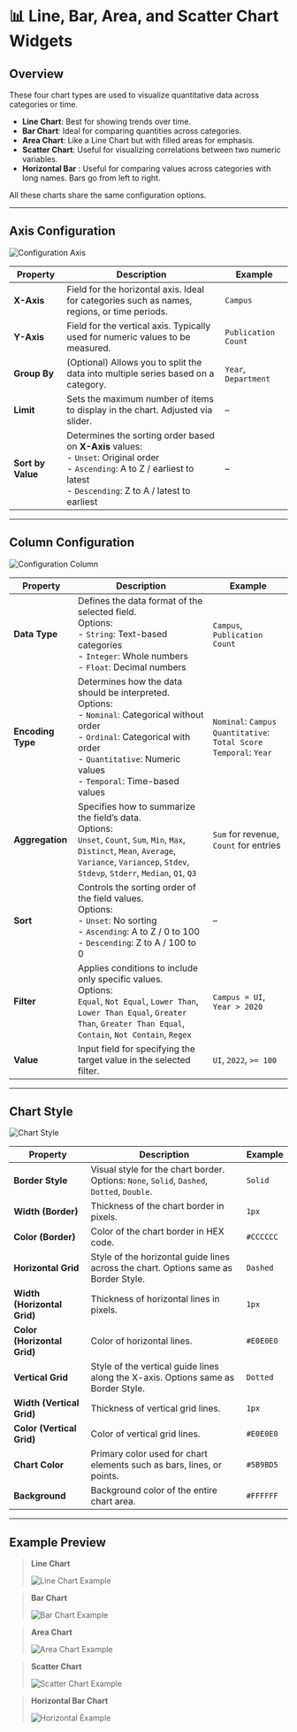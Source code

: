 # 📊 Line, Bar, Area, and Scatter Chart Widgets

## Overview

These four chart types are used to visualize quantitative data across categories or time.  
- **Line Chart**: Best for showing trends over time.  
- **Bar Chart**: Ideal for comparing quantities across categories.  
- **Area Chart**: Like a Line Chart but with filled areas for emphasis.  
- **Scatter Chart**: Useful for visualizing correlations between two numeric variables.
- **Horizontal Bar** : Useful for comparing values across categories with long names. Bars go from left to right.

All these charts share the same configuration options.

---

## Axis Configuration

![Configuration Axis](/vdata/documentation/xplorer/common-chart/axis-config.webp)

| Property       | Description                                                                                     | Example                     |
|----------------|-------------------------------------------------------------------------------------------------|-----------------------------|
| **X-Axis**     | Field for the horizontal axis. Ideal for categories such as names, regions, or time periods.    | `Campus`                    |
| **Y-Axis**     | Field for the vertical axis. Typically used for numeric values to be measured.                 | `Publication Count`         |
| **Group By**   | (Optional) Allows you to split the data into multiple series based on a category.              | `Year`, `Department`        |
| **Limit**      | Sets the maximum number of items to display in the chart. Adjusted via slider.                 | –                           |
| **Sort by Value** | Determines the sorting order based on **X-Axis** values: <br> - `Unset`: Original order <br> - `Ascending`: A to Z / earliest to latest <br> - `Descending`: Z to A / latest to earliest | –         


---

## Column Configuration

![Configuration Column](/vdata/documentation/xplorer/common-chart/column-config.webp)

| Property         | Description                                                                                                                                                                                                                               | Example                        |
|------------------|-------------------------------------------------------------------------------------------------------------------------------------------------------------------------------------------------------------------------------------------|--------------------------------|
| **Data Type**     | Defines the data format of the selected field.<br>Options:<br>- `String`: Text-based categories<br>- `Integer`: Whole numbers<br>- `Float`: Decimal numbers                                                                             | `Campus`, `Publication Count` |
| **Encoding Type** | Determines how the data should be interpreted.<br>Options:<br>- `Nominal`: Categorical without order<br>- `Ordinal`: Categorical with order<br>- `Quantitative`: Numeric values<br>- `Temporal`: Time-based values                      | `Nominal`: `Campus`<br>`Quantitative`: `Total Score`<br>`Temporal`: `Year` |
| **Aggregation**   | Specifies how to summarize the field’s data.<br>Options:<br>`Unset`, `Count`, `Sum`, `Min`, `Max`, `Distinct`, `Mean`, `Average`, `Variance`, `Variancep`, `Stdev`, `Stdevp`, `Stderr`, `Median`, `Q1`, `Q3`                             | `Sum` for revenue, `Count` for entries |
| **Sort**          | Controls the sorting order of the field values.<br>Options:<br>- `Unset`: No sorting<br>- `Ascending`: A to Z / 0 to 100<br>- `Descending`: Z to A / 100 to 0                                                                            | –                              |
| **Filter**        | Applies conditions to include only specific values.<br>Options:<br>`Equal`, `Not Equal`, `Lower Than`, `Lower Than Equal`, `Greater Than`, `Greater Than Equal`, `Contain`, `Not Contain`, `Regex`                                      | `Campus = UI`, `Year > 2020`  |
| **Value**         | Input field for specifying the target value in the selected filter.                                                                                                                               | `UI`, `2022`, `>= 100`         |

---
## Chart Style

![Chart Style](/vdata/documentation/xplorer/common-chart/chart-style.webp)

| Property                  | Description                                                                                  | Example            |
|---------------------------|----------------------------------------------------------------------------------------------|--------------------|
| **Border Style**          | Visual style for the chart border. Options: `None`, `Solid`, `Dashed`, `Dotted`, `Double`.  | `Solid`            |
| **Width (Border)**        | Thickness of the chart border in pixels.                                                    | `1px`              |
| **Color (Border)**        | Color of the chart border in HEX code.                                                      | `#CCCCCC`          |
| **Horizontal Grid**       | Style of the horizontal guide lines across the chart. Options same as Border Style.         | `Dashed`           |
| **Width (Horizontal Grid)** | Thickness of horizontal lines in pixels.                                                   | `1px`              |
| **Color (Horizontal Grid)** | Color of horizontal lines.                                                                 | `#E0E0E0`          |
| **Vertical Grid**         | Style of the vertical guide lines along the X-axis. Options same as Border Style.           | `Dotted`           |
| **Width (Vertical Grid)** | Thickness of vertical grid lines.                                                           | `1px`              |
| **Color (Vertical Grid)** | Color of vertical grid lines.                                                               | `#E0E0E0`          |
| **Chart Color**           | Primary color used for chart elements such as bars, lines, or points.                       | `#5B9BD5`          |
| **Background**            | Background color of the entire chart area.                                                  | `#FFFFFF`          |

---


## Example Preview

> **Line Chart**
>
> ![Line Chart Example](/vdata/documentation/xplorer/common-chart/line-chart.webp)

> **Bar Chart**
>
> ![Bar Chart Example](/vdata/documentation/xplorer/common-chart/bar-chart.webp)

> **Area Chart**
>
> ![Area Chart Example](/vdata/documentation/xplorer/common-chart/area-chart.webp)

> **Scatter Chart**
>
> ![Scatter Chart Example](/vdata/documentation/xplorer/common-chart/scatter-chart.webp)

> **Horizontal Bar Chart**
>
> ![Horizontal Example](/vdata/documentation/xplorer/common-chart/horizontal-bar-chart.webp)

